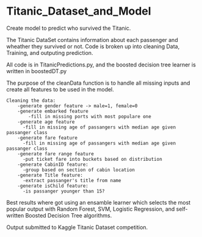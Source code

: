 # Titanic_Dataset_and_Model
Create model to predict who survived the Titanic. 

The Titanic DataSet contains information about each passenger and wheather they survived or not. Code is broken up into cleaning Data, Training, and outputing prediction. 

All code is in TitanicPredictions.py, and the boosted decision tree learner is written in boostedDT.py

The purpose of the cleanData function is to handle all missing inputs and create all features to be used in the model. 

	Cleaning the data:
		-generate gender feature -> male=1, female=0
		-generate embarked feature
			-fill in missing ports with most populare one
		-generate age feature
		  -fill in missing age of passangers with median age given passanger class
		-generate fare feature
		  -fill in missing age of passangers with median age given passanger class
		-generate fare range feature
		  -put ticket fare into buckets based on distribution
		-generate CabinID feature: 
		  -group based on section of cabin location
		-generate Title feature: 
		  -extract passanger's title from name
		-generate isChild feature: 
		  -is passanger younger than 15?
  
Best results where got using an ensamble learner which selects the most popular output with Random Forest, SVM, Logistic Regression, and self-written Boosted Decision Tree algorithms. 

Output submitted to Kaggle Titanic Dataset competition. 


